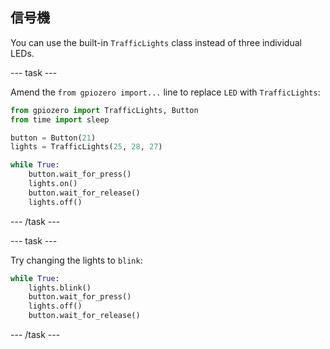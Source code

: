 ## 信号機

You can use the built-in `TrafficLights` class instead of three individual LEDs.

\--- task \---

Amend the `from gpiozero import...` line to replace `LED` with `TrafficLights`:

```python
from gpiozero import TrafficLights, Button
from time import sleep

button = Button(21)
lights = TrafficLights(25, 28, 27)

while True:
    button.wait_for_press()
    lights.on()
    button.wait_for_release()
    lights.off()
```

\--- /task \---

\--- task \---

Try changing the lights to `blink`:

```python
while True:
    lights.blink()
    button.wait_for_press()
    lights.off()
    button.wait_for_release()
```

\--- /task \---